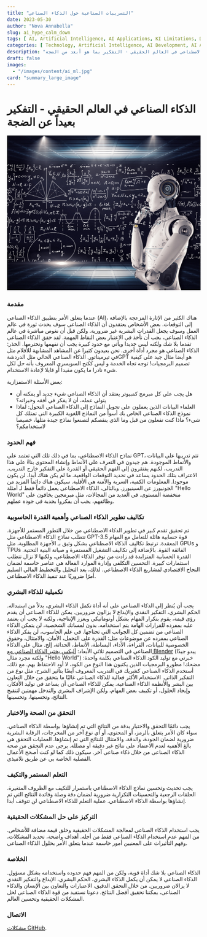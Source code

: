 ```yaml
---
title: "التسريبات الصناعية حول الذكاء الصناعي"
date: 2023-05-30
author: "Nova Annabella"
slug: ai_hype_calm_down
tags: [ AI, Artificial Intelligence, AI Applications, KI Limitations, Development, Validation, Collaboration, Continuous Learning, Problem Solving ]
categories: [ Technology, Artificial Intelligence, AI Development, AI Applications ]
description: "الذكاء الاصطناعي في العالم الحقيقي - التفكير بما هو أبعد من الضجة"
draft: false
images:
  - "/images/content/ai_ml.jpg"
card: "summary_large_image"
---
```



# الذكاء الصناعي في العالم الحقيقي - التفكير بعيداً عن الضجة

[![ai_ml](/images/content/ai_ml.jpg)](https://ar.wikipedia.org/wiki/الذكاء_الصناعي_الضعيف)


### مقدمة

عندما يتعلق الأمر بتطبيق الذكاء الصناعي (AI)، هناك الكثير من الإثارة المزعجة بالإضافة إلى التوقعات.
بعض الأشخاص يعتقدون أن الذكاء الصناعي سوف يحدث ثورة في عالم العمل وسوف يجعل القدرات البشرية غير ضرورية. ولكن قبل
أن نغوص مباشرة في عالم الذكاء الصناعي، يجب أن نأخذ في الاعتبار بعض النقاط المهمة. لقد حقق الذكاء الصناعي تقدما بلا شك
ولكنه ليس جديدا ويأتي مع حدود كبيرة يجب أن نفهمها ونحترمها.
الحذر: الذكاء الصناعي هو مجرد أداة أخرى. نحن بعيدون كثيرا عن المشاهد المشابهة للأفلام مثل في تيرميناتور.
الذكاء الصناعي الحالي مثل الدردشةGPT هو أيضا مثال جيد على كيفية تصميم البرمجيات! توجه تجاه الخدمة و
ليس ككنج السويسري المعروف بأنه حل لكل شيء نادرا ما يكون مفيدا أو قابلا لإعادة الاستخدام.

بعض الأسئلة الاستفزازية:

* هل يجب على كل مبرمج كمبيوتر يعتقد أن الذكاء الصناعي شيء جديد أو يمكنه أن يتولى عمله، أن لا
  يفكر في أفقه وخبراته؟
* العلماء البيانات الذين يعملون على تحويل النماذج إلى الذكاء الصناعي
  التحول: لماذا نموذج الذكاء الصناعي الخاص بك أسوأ من النماذج اللغوية الكبيرة التي تمتلك كل شيء؟ ماذا كنت 
  تفعلون من قبل وما الذي ينقصكم لتصنعوا نماذج جيدة مثلها، خصيصا لاستخدامكم؟


### فهم الحدود

نماذج الذكاء الاصطناعي، بما في ذلك تلك التي تعتمد على GPT، تتم تدريبها على البيانات والأنماط الموجودة. هم جيدون في
التعرف على الأنماط وإنشاء المحتوى بناءً على هذا التدريب، لكنهم يفتقرون إلى الفهم الحقيقي أو القدرة على التفكير خارج
التدريب. الاعتراف بتلك الحدود يساعد في تحديد التوقعات الواقعية. ما لم يكن هناك أبدا، لن يكون موجودا. المعلومات الكمية،
السرية والآمنة هي الأقلية. سيكون هناك دائماً المزيد من الجونيورز عن السينيورز. وبالتالي، الذكاء الاصطناعي يعمل دائماً
فقط لـ أمثلة "Hello World" منخفضة المستوى. في العديد من المجالات، مثل مبرمجين يخافون على وظائفهم، يجب أن يفكروا بجدية في
جودة عملهم.

### تكاليف تطوير الذكاء الصناعي وأهمية القدرة الحاسوبية

تم تحقيق تقدم كبير في تطوير الذكاء الاصطناعي من خلال التطور المستمر للأجهزة. تتطلب نماذج الذكاء الاصطناعي مثل
GPT-3.5 قوة حسابية هائلة للتعامل مع المهام المعقدة. ترتبط تكاليف الذكاء الاصطناعي بشكل وثيق بـ
الأجهزة المطلوبة، مثل GPUs و TPUs الفائقة القوة. بالإضافة إلى تكاليف التشغيل المستمرة و
صيانة البنية التحتية. القدرة الحسابية المتزايدة قد زادت من توفر الذكاء الاصطناعي، ولكنها لا تزال تتطلب
استثمارات كبيرة. التحسين التكلفي وإدارة الموارد الفعالة هي عناصر حاسمة لضمان
النجاح الاقتصادي لمشاريع الذكاء الاصطناعي. لذلك، يعد التحليل والتخطيط المالي السليم
أمرًا ضروريًا عند تنفيذ الذكاء الاصطناعي.

### تكميلية للذكاء البشري

يجب أن يُنظر إلى الذكاء الصناعي على أنه أداة تكمل الذكاء البشري، بدلاً من استبداله. الحكم البشري،
التفكير النقدي والإبداع لا يزالون ضروريين. يمكن للذكاء الصناعي أن يقدم رؤى قيمة، يقوم بتكرار
المهام بشكل أوتوماتيكي ويعزز الإنتاجية، ولكنه لا يجب أن يعتمد عليه بمفرده للقرارات الهامة
يتم استخدامه. بدون لمساتك الشخصية، لن يتمكن الذكاء الصناعي من تضمين كل الجوانب التي تحتاجها.
في علم الحاسوب، لن يفكر الذكاء الصناعي بمفرده عن موضوعات مثل: القدرة على التحمل، الأمان، والامتثال، وحقوق الخصوصية للبيانات،
القراءة، الأداء، البساطة، الأنماط، الحداثة، إلخ.
مثال على الذكاء الصناعي في التصميم ثلاثي الأبعاد: [أليكس يختبر الذكاء الصناعي مع Blender](https://www.youtube.com/watch?v=x60zHw_z4NM&t=460s) (يبدو جيدًا
ولكنه مجرد مثال "Hello World")
خبرتي مع توليد الكود الذكاء الصناعي بكلمة واحدة: مضحك! مطورو البرمجيات الذين يكتبون هذا النوع من الكود، لا أود الاحتفاظ بهم.
مع ذلك، أستخدم الذكاء الصناعي كشريك في التدريب المعروف أيضًا بتأثير الشرح، مثل نوع من التفكير الذاتي.
الاستخدام الأكثر فعالية للذكاء الصناعي غالبًا ما يتحقق من خلال التعاون بين البشر والأنظمة الذكاء الصناعية. يمكن للذكاء الصناعي أن يساعد في
توليد الأفكار، وإيجاد الحلول، أو تكييف بعض المهام، ولكن الإشراف البشري والتدخل
مهمتين لتنقيح النتائج، وتحسينها، وتحسينها.

### التحقق من الصحة والاختبار


يجب دائمًا التحقق والاختبار بدقة من النتائج التي تم إنشاؤها بواسطة الذكاء الصناعي. سواء كان الأمر يتعلق بالرمز، أو
المحتوى، أو أي نوع آخر من المخرجات، الرقابة البشرية ضرورية لضمان الجودة، والدقة، والامتثال للنتائج التي تم إنشاؤها.
العمليات التحقق هي بالغ الأهمية لعدم الاعتماد على نتائج غير دقيقة أو مضللة. يرجى عدم التحقق من صحة الذكاء الصناعي من
خلال ذكاء صناعي آخر. سيكون ذلك كما لو كنت أصحح الأعمال الفصلية الخاصة بي عن طريق تلاميذي.

### التعلم المستمر والتكيف

يجب تحديث وتحسين نماذج الذكاء الاصطناعي باستمرار للتكيف مع الظروف المتغيرة. الحلقات الرجعية والتحسينات التكرارية ضرورية
لضمان دقة وصلة وفائدة النتائج التي تم إنشاؤها بواسطة الذكاء الاصطناعي. عملية التعلم للذكاء الاصطناعي لن تتوقف أبدا.

### التركيز على حل المشكلات الحقيقية

يجب استخدام الذكاء الصناعي لمعالجة المشكلات الحقيقية وخلق قيمة مضافة للأشخاص. من المهم عدم استخدام الذكاء الصناعي فقط
من أجله. أهداف واضحة، تحديد المشكلات، وفهم التأثيرات على المعنيين أمور حاسمة عندما يتعلق الأمر بحلول الذكاء الصناعي.

### الخلاصة

الذكاء الصناعي بلا شك أداة قوية، ولكن من المهم فهم حدوده واستخدامه بشكل مسؤول. الذكاء الصناعي لا يمكن أن يكمل الذكاء
البشري، الحكم البشري، الإبداع والتفكير النقدي لا يزالان ضروريين. من خلال التحقق الدقيق، الاعتبارات والتعاون بين الإنسان
والذكاء الصناعي، يمكننا تحقيق أفضل النتائج. دعونا نستفيد من قوة الذكاء الصناعي لحل المشكلات الحقيقية وتحسين العالم.

### الاتصال

[مشكلات GitHub](https://github.com/NovaAnnabella/the_unspoken/issues/new/choose).
